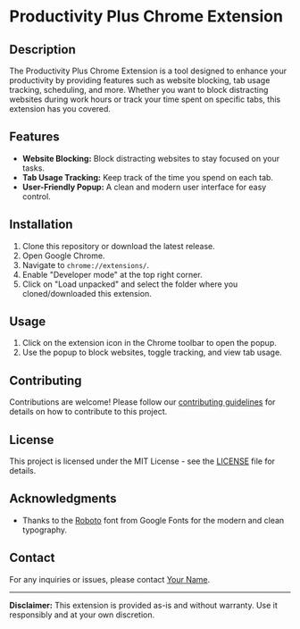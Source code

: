 # Productivity Plus Chrome Extension

## Description

The Productivity Plus Chrome Extension is a tool designed to enhance your productivity by providing features such as website blocking, tab usage tracking, scheduling, and more. Whether you want to block distracting websites during work hours or track your time spent on specific tabs, this extension has you covered.

## Features

- **Website Blocking:** Block distracting websites to stay focused on your tasks.
- **Tab Usage Tracking:** Keep track of the time you spend on each tab.
- **User-Friendly Popup:** A clean and modern user interface for easy control.

## Installation

1. Clone this repository or download the latest release.
2. Open Google Chrome.
3. Navigate to `chrome://extensions/`.
4. Enable "Developer mode" at the top right corner.
5. Click on "Load unpacked" and select the folder where you cloned/downloaded this extension.

## Usage

1. Click on the extension icon in the Chrome toolbar to open the popup.
2. Use the popup to block websites, toggle tracking, and view tab usage.
   

## Contributing

Contributions are welcome! Please follow our [contributing guidelines](CONTRIBUTING.md) for details on how to contribute to this project.

## License

This project is licensed under the MIT License - see the [LICENSE](LICENSE) file for details.

## Acknowledgments

- Thanks to the [Roboto](https://fonts.google.com/specimen/Roboto) font from Google Fonts for the modern and clean typography.

## Contact

For any inquiries or issues, please contact [Your Name](mailto:phillip.development@gmail.com).

---

**Disclaimer:** This extension is provided as-is and without warranty. Use it responsibly and at your own discretion.

